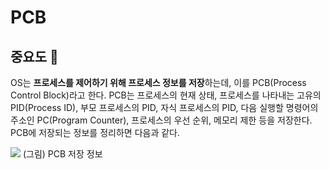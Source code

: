 # PCB
## 중요도 🥈

OS는 **프로세스를 제어하기 위해 프로세스 정보를 저장**하는데, 이를 PCB(Process Control Block)라고 한다. PCB는 프로세스의 현재 상태, 프로세스를 나타내는 고유의 PID(Process ID), 부모 프로세스의 PID, 자식 프로세스의 PID, 다음 실행할 명령어의 주소인 PC(Program Counter), 프로세스의 우선 순위, 메모리 제한 등을 저장한다. PCB에 저장되는 정보를 정리하면 다음과 같다.


![](https://i.imgur.com/5cIKo6Q.png)
(그림) PCB 저장 정보
